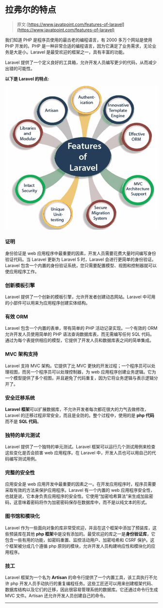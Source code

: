 # 拉弗尔的特点

> 原文:[https://www.javatpoint.com/features-of-laravel](https://www.javatpoint.com/features-of-laravel)

我们知道 PHP 是程序员使用的最古老的编程语言，有 2000 多万个网站是使用 PHP 开发的。PHP 是一种非常合适的编程语言，因为它满足了业务需求，无论业务是大是小。Laravel 是最受欢迎的框架之一，具有丰富的功能。

Laravel 提供了一个定义良好的工具箱，允许开发人员编写更少的代码，从而减少出错的可能性。

**以下是 Laravel 的特点:**

![Features of Laravel](img/81812bddab6b38871993f444675ffbdc.png)

### 证明

身份验证是 web 应用程序中最重要的因素，开发人员需要花费大量时间编写身份验证代码。当 Laravel 更新为 Laravel 5 时，Laravel 会进行更简单的身份验证。Laravel 包含一个内置的身份验证系统，您只需要配置模型、视图和控制器就可以使应用程序工作。

### 创新模板引擎

Laravel 提供了一个创新的模板引擎，允许开发者创建动态网站。Laravel 中可用的小部件可以用来为应用程序创建实体结构。

### 有效 ORM

Laravel 包含一个内置的表单，带有简单的 PHP 活动记录实现。一个有效的 ORM 允许开发人员使用简单的 PHP 语法查询数据库表，而无需编写任何 SQL 代码。通过为每个表提供相应的模型，它提供了开发人员和数据库表之间的简单集成。

### MVC 架构支持

Laravel 支持 MVC 架构。它提供了比 MVC 更快的开发过程；一个程序员可以处理视图，而另一个程序员可以处理控制器，为 web 应用程序创建业务逻辑。它为一个模型提供了多个视图，并且避免了代码重复，因为它将业务逻辑与表示逻辑分开了。

### 安全迁移系统

**Laravel 框架**可以扩展数据库，不允许开发者每次都花很大的力气去做修改，Laravel 的迁移过程非常安全，而且是全防的。整个过程中，使用的是 **php 代码**而不是 **SQL 代码**。

### 独特的单元测试

Laravel 提供了一个独特的单元测试。Laravel 框架可以运行几个测试用例来检查这些变化是否会损害 web 应用程序。在 Laravel 中，开发人员也可以用自己的代码编写测试用例。

### 完整的安全性

应用安全是 web 应用开发中最重要的因素之一。在开发应用程序时，程序员需要采取有效的方法来保护应用程序。Laravel 有一个内置的 web 应用程序安全性，也就是说，它本身负责应用程序的安全性。它使用“加密哈希算法”来生成加盐密码，这意味着密码将作为加密密码保存在数据库中，而不是以纯文本的形式。

### 图书馆和模块化

Laravel 作为一些面向对象的库非常受欢迎，并且在这个框架中添加了预装库，这些预装库在其他 **php 框架**中是没有添加的。最受欢迎的库之一是**身份验证库**，它包含一些有用的功能，如密码重置、监控活动用户、加密哈希和 CSRF 保护。这个框架被分成几个遵循 php 原则的模块，允许开发人员构建响应性和模块化的应用程序。

### 技工

Laravel 框架为一个名为 **Artisan** 的命令行提供了一个内置工具，该工具执行不允许 php 开发人员手动执行的重复编程任务。这些工匠还可以用来创建框架代码、数据库结构以及它们的迁移，因此很容易管理系统的数据库。它还通过命令行生成 MVC 文件。Artisan 还允许开发人员创建自己的命令。

* * *